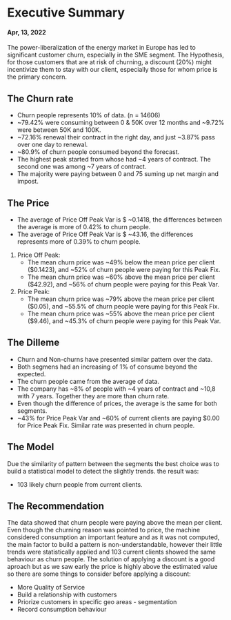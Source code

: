 # Executive Summary
#### Apr, 13, 2022

The power-liberalization of the energy market in Europe has led to significant customer churn, especially in the SME segment.
The Hypothesis, for those customers that are at risk of churning, a discount (20%) might incentivize them to stay with our client, especially those for whom price is the primary concern.

## The Churn rate
- Churn people represents 10% of data. (n = 14606)
- ~79.42% were consuming between 0 & 50K over 12 months and ~9.72% were between 50K and 100K.
- ~72.16% renewal their contract in the right day, and just ~3.87% pass over one day to renewal.
- ~80.9% of churn people consumed beyond the forecast.
- The highest peak started from whose had ~4 years of contract. The second one was among ~7 years of contract.
- The majority were paying between 0 and 75 suming up net margin and impost.

## The Price
- The average of Price Off Peak Var is $ ~0.1418, the differences between the average is more of 0.42% to churn people.
- The average of Price Off Peak Var is $ ~43.16, the differences represents more of 0.39% to churn people.
1. Price Off Peak:
    - The mean churn price was ~49% below the mean price per client ($0.1423), and ~52% of churn people were paying for this Peak Fix.
    - The mean churn price was ~60% above the mean price per client ($42.92), and ~56% of churn people were paying for this Peak Var.
2. Price Peak:
    - The mean churn price was ~79% above the mean price per client ($0.05), and ~55.5% of churn people were paying for this Peak Fix.
    - The mean churn price was ~55% above the mean price per client ($9.46), and ~45.3% of churn people were paying for this Peak Var.

## The Dilleme
- Churn and Non-churns have presented similar pattern over the data.
- Both segmens had an increasing of 1% of consume beyond the expected.
- The churn people came from the average of data.
- The company has ~8% of people with ~4 years of contract and ~10,8 with 7 years. Together they are more than churn rate.
- Even though the difference of prices, the average is the same for both segments.
- ~43% for Price Peak Var and ~60% of current clients are paying $0.00 for Price Peak Fix. Similar rate was presented in churn people.


## The Model
Due the similarity of pattern between the segments the best choice was to build a statistical model to detect the slightly trends.
the result was:
- 103 likely churn people from current clients.

## The Recommendation
The data showed that churn people were paying above the mean per client. Even though the churning reason was pointed to price, the machine considered consumption an important feature and as it was not computed, the main factor to build a pattern is non-understandable, however their little trends were statistically applied and 103 current clients showed the same behaviour as churn people.
The solution of applying a discount is a good aproach but as we saw early the price is highly above the estimated value so there are some things to consider before applying a discount:
- More Quality of Service
- Build a relationship with customers
- Priorize customers in specific geo areas - segmentation
- Record consumption behaviour
